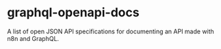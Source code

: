 # graphql-openapi-docs

A list of open JSON API specifications for documenting an API made with n8n and GraphQL.